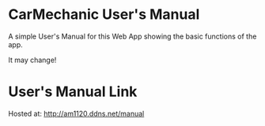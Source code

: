 # CarMechanic User's Manual

A simple User's Manual for this Web App showing the basic functions of the app. 

It may change!


# User's Manual Link

Hosted at: http://am1120.ddns.net/manual